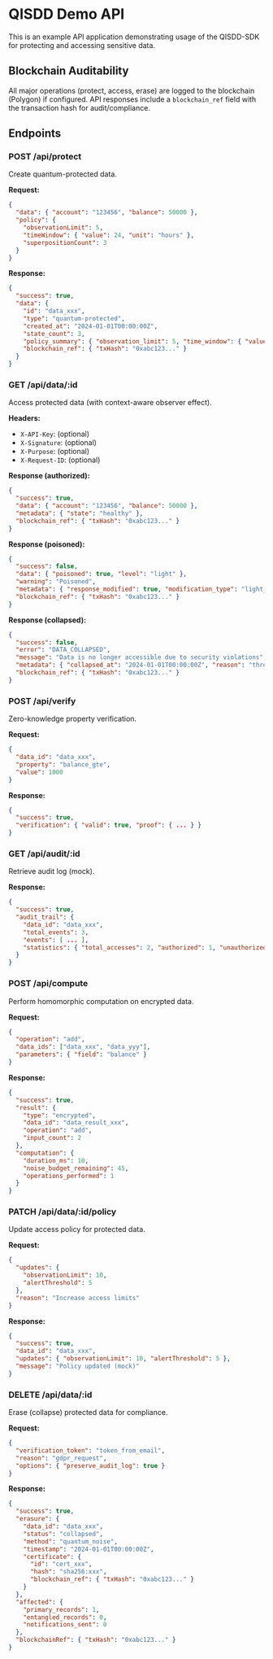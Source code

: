 # QISDD Demo API

This is an example API application demonstrating usage of the QISDD-SDK for protecting and accessing sensitive data.

## Blockchain Auditability

All major operations (protect, access, erase) are logged to the blockchain (Polygon) if configured. API responses include a `blockchain_ref` field with the transaction hash for audit/compliance.

## Endpoints

### POST /api/protect
Create quantum-protected data.

**Request:**
```json
{
  "data": { "account": "123456", "balance": 50000 },
  "policy": {
    "observationLimit": 5,
    "timeWindow": { "value": 24, "unit": "hours" },
    "superpositionCount": 3
  }
}
```
**Response:**
```json
{
  "success": true,
  "data": {
    "id": "data_xxx",
    "type": "quantum-protected",
    "created_at": "2024-01-01T00:00:00Z",
    "state_count": 3,
    "policy_summary": { "observation_limit": 5, "time_window": { "value": 24, "unit": "hours" } },
    "blockchain_ref": { "txHash": "0xabc123..." }
  }
}
```

### GET /api/data/:id
Access protected data (with context-aware observer effect).

**Headers:**
- `X-API-Key`: (optional)
- `X-Signature`: (optional)
- `X-Purpose`: (optional)
- `X-Request-ID`: (optional)

**Response (authorized):**
```json
{
  "success": true,
  "data": { "account": "123456", "balance": 50000 },
  "metadata": { "state": "healthy" },
  "blockchain_ref": { "txHash": "0xabc123..." }
}
```
**Response (poisoned):**
```json
{
  "success": false,
  "data": { "poisoned": true, "level": "light" },
  "warning": "Poisoned",
  "metadata": { "response_modified": true, "modification_type": "light_poison" },
  "blockchain_ref": { "txHash": "0xabc123..." }
}
```
**Response (collapsed):**
```json
{
  "success": false,
  "error": "DATA_COLLAPSED",
  "message": "Data is no longer accessible due to security violations",
  "metadata": { "collapsed_at": "2024-01-01T00:00:00Z", "reason": "threshold_exceeded" },
  "blockchain_ref": { "txHash": "0xabc123..." }
}
```

### POST /api/verify
Zero-knowledge property verification.

**Request:**
```json
{
  "data_id": "data_xxx",
  "property": "balance_gte",
  "value": 1000
}
```
**Response:**
```json
{
  "success": true,
  "verification": { "valid": true, "proof": { ... } }
}
```

### GET /api/audit/:id
Retrieve audit log (mock).

**Response:**
```json
{
  "success": true,
  "audit_trail": {
    "data_id": "data_xxx",
    "total_events": 3,
    "events": [ ... ],
    "statistics": { "total_accesses": 2, "authorized": 1, "unauthorized": 1, "unique_actors": 2 }
  }
}
```

### POST /api/compute
Perform homomorphic computation on encrypted data.

**Request:**
```json
{
  "operation": "add",
  "data_ids": ["data_xxx", "data_yyy"],
  "parameters": { "field": "balance" }
}
```
**Response:**
```json
{
  "success": true,
  "result": {
    "type": "encrypted",
    "data_id": "data_result_xxx",
    "operation": "add",
    "input_count": 2
  },
  "computation": {
    "duration_ms": 10,
    "noise_budget_remaining": 45,
    "operations_performed": 1
  }
}
```

### PATCH /api/data/:id/policy
Update access policy for protected data.

**Request:**
```json
{
  "updates": {
    "observationLimit": 10,
    "alertThreshold": 5
  },
  "reason": "Increase access limits"
}
```
**Response:**
```json
{
  "success": true,
  "data_id": "data_xxx",
  "updates": { "observationLimit": 10, "alertThreshold": 5 },
  "message": "Policy updated (mock)"
}
```

### DELETE /api/data/:id
Erase (collapse) protected data for compliance.

**Request:**
```json
{
  "verification_token": "token_from_email",
  "reason": "gdpr_request",
  "options": { "preserve_audit_log": true }
}
```
**Response:**
```json
{
  "success": true,
  "erasure": {
    "data_id": "data_xxx",
    "status": "collapsed",
    "method": "quantum_noise",
    "timestamp": "2024-01-01T00:00:00Z",
    "certificate": {
      "id": "cert_xxx",
      "hash": "sha256:xxx",
      "blockchain_ref": { "txHash": "0xabc123..." }
    }
  },
  "affected": {
    "primary_records": 1,
    "entangled_records": 0,
    "notifications_sent": 0
  },
  "blockchainRef": { "txHash": "0xabc123..." }
}
``` 